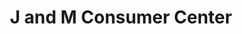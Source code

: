 ---
title: "J and M Consumer Center"
url: /chesterfield/j-and-m-consumer-center/
shop: Lebensmittel
---